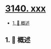 # [3140. xxx](https://github.com/Tdahuyou/TNotes.leetcode/tree/main/notes/3140.%20xxx)

<!-- region:toc -->

- [1. 📝 概述](#1--概述)

<!-- endregion:toc -->

## 1. 📝 概述
